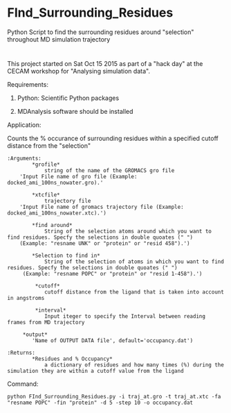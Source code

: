 # FInd_Surrounding_Residues
Python Script to find the surrounding residues around "selection" throughout MD simulation trajectory
#
This project started on Sat Oct 15 2015 as part of a "hack day" at the CECAM workshop for "Analysing simulation data".

Requirements:
1) Python: Scientific Python packages

2) MDAnalysis software should be installed

Application:

Counts the % occurance of surrounding residues within a specified cutoff distance from the "selection"

	:Arguments:
            *grofile*
                string of the name of the GROMACS gro file
		'Input File name of gro file (Example: docked_ami_100ns_nowater.gro).'

            *xtcfile*
                trajectory file
		'Input File name of gromacs trajectory file (Example: docked_ami_100ns_nowater.xtc).')
                
            *find around*
                String of the selection atoms around which you want to find residues. Specfy the selections in double quoates (" ")
		(Example: "resname UNK" or "protein" or "resid 458").')
            
            *Selection to find in*
                String of the selection of atoms in which you want to find residues. Specfy the selections in double quoates (" ")
		 (Example: "resname POPC" or "protein" or "resid 1-458").')

             *cutoff*
                cutoff distance from the ligand that is taken into account in angstroms

             *interval*
                Input iteger to specify the Interval between reading frames from MD trajectory

	     *output*
	        'Name of OUTPUT DATA file', default='occupancy.dat')
        
	:Returns:
            *Residues and % Occupancy*
                a dictionary of residues and how many times (%) during the simulation they are within a cutoff value from the ligand


Command:

	python FInd_Surrounding_Residues.py -i traj_at.gro -t traj_at.xtc -fa "resname POPC" -fin "protein" -d 5 -step 10 -o occupancy.dat



